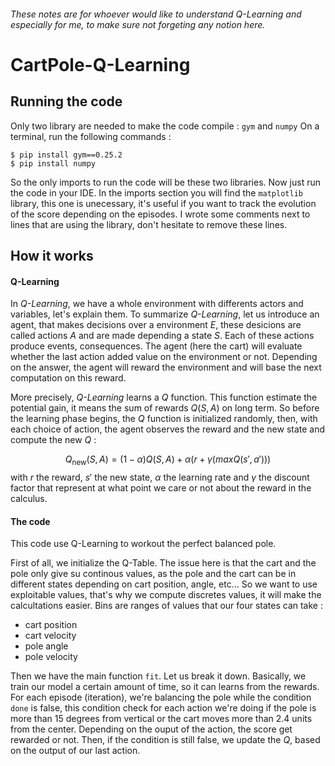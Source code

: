 ###### These notes are for whoever would like to understand Q-Learning and especially for me, to make sure not forgeting any notion here.
# CartPole-Q-Learning

## Running the code

Only two library are needed to make the code compile : ```gym``` and ```numpy```
On a terminal, run the following commands :

```
$ pip install gym==0.25.2
$ pip install numpy
```

So the only imports to run the code will be these two libraries. Now just run the code in your IDE.
In the imports section you will find the ```matplotlib``` library, this one is unecessary, it's useful if you want to track the evolution of the score depending on the episodes. I wrote some comments next to lines that are using the library, don't hesitate to remove these lines.
## How it works

#### Q-Learning
In *Q-Learning*, we have a whole environment with differents actors and variables, let's explain them. To summarize *Q-Learning*, let us introduce an agent, that makes decisions over a environment $E$, these desicions are called actions $A$ and are made depending a state $S$. Each of these actions produce events, consequences. The agent (here the cart) will evaluate whether the last action added value on the environment or not. Depending on the answer, the agent will reward the environment and will base the next computation on this reward.

More precisely, *Q-Learning* learns a $Q$ function. This function estimate the potential gain, it means the sum of rewards $Q(S, A)$ on long term. So before the learning phase begins, the $Q$ function is initialized randomly, then, with each choice of action, the agent observes the reward and the new state and compute the new $Q$ : 

$$Q_{\text{new}}(S, A) = (1 - \alpha)Q(S,A) + \alpha(r + \gamma(maxQ(s', a')))$$
with $r$ the reward, $s'$ the new state, $\alpha$ the learning rate and $\gamma$ the discount factor that represent at what point we care or not about the reward in the calculus.

#### The code
This code use Q-Learning to workout the perfect balanced pole.

First of all, we initialize the Q-Table. The issue here is that the cart and the pole only give su continous values, as the pole and the cart can be in different states depending on cart position, angle, etc...
So we want to use exploitable values, that's why we compute discretes values, it will make the calcultations easier. Bins are ranges of values that our four states can take :
- cart position
- cart velocity
- pole angle
- pole velocity

Then we have the main function ```fit```. Let us break it down. Basically, we train our model a certain amount of time, so it can learns from the rewards. For each episode (iteration), we're balancing the pole while the condition ```done``` is false, this condition check for each action we're doing if the pole is more than 15 degrees from vertical or the cart moves more than 2.4 units from the center. Depending on the ouput of the action, the score get rewarded or not. Then, if the condition is still false, we update the $Q$, based on the output of our last action.



